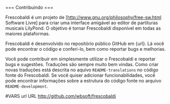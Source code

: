 === Contribuindo ===
    
Frescobaldi é um projeto de [http://www.gnu.org/philosophy/free-sw.html Software Livre]
para criar uma interface amigável ao editor de partituras musicais LilyPond. 
O objetivo é tornar Frescobaldi disponível em todas as maiores plataformas.

Frescobaldi é desenvolvido no repositório público GitHub em {url}.
Lá você pode encontrar o código e conferi-lo, bem como reportar bugs e melhorias.

Você pode contribuir em simplesmente utilizar o Frescobaldi e reportar bugs e sugestões.
Traduções são sempre muito bem vindas. Como criar novas traduções está descrita no aquivo `README-translations` no código fonte do Frescobaldi.
Se você quiser adicionar funcionabilidades, você pode encontrar informações sobre a estrutura do código fonte no arquivo `README-development`.

#VARS
url URL http://github.com/wbsoft/frescobaldi

